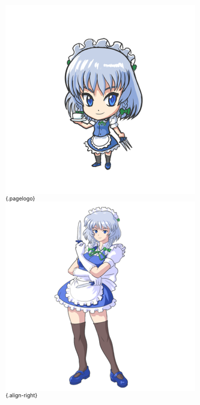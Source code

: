 <!-- TITLE: Sakuya Izayoi -->
<!-- SUBTITLE: Playable Character in Fantasy Crescendo -->

![Sakuyachibit](/uploads/chibis/sakuyachibit.png "Sakuyachibit"){.pagelogo}
![Sakuya Portrait 1](/uploads/characters/sakuya-portrait-1.png "Sakuya Portrait 1"){.align-right}